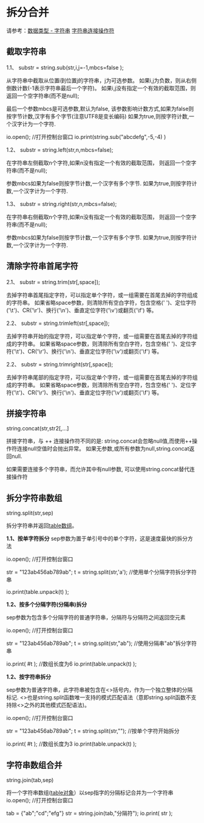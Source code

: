 # 拆分合并

 请参考：[数据类型 - 字符串](the%20language/datatype/datatype#varstring) [字符串连接操作符](the%20language/operator/concat)

## 截取字符串

1.1、 substr = string.sub(str,i,j=-1,mbcs=false );

从字符串中截取从位置i到位置j的字符串，j为可选参数。
如果i,j为负数，则从右侧倒数计数(-1表示字符串最后一个字符)。
如果i,j没有指定一个有效的截取范围，则返回一个空字符串(而不是null);

最后一个参数mbcs是可选参数,默认为false,
该参数影响计数方式,如果为false则按字节计数,汉字有多个字节(注意UTF8是变长编码)
如果为true,则按字符计数,一个汉字计为一个字符.

io.open(); //打开控制台窗口
io.print(string.sub("abcdefg",-5,-4) )

1.2、 substr = string.left(str,n,mbcs=false);

在字符串左侧截取n个字符,如果n没有指定一个有效的截取范围，
则返回一个空字符串(而不是null);

参数mbcs如果为false则按字节计数,一个汉字有多个字节.
如果为true,则按字符计数,一个汉字计为一个字符.

1.3、 substr = string.right(str,n,mbcs=false);

在字符串右侧截取n个字符,如果n没有指定一个有效的截取范围，
则返回一个空字符串(而不是null); 

参数mbcs如果为false则按字节计数,一个汉字有多个字节.
如果为true,则按字符计数,一个汉字计为一个字符.

## 清除字符串首尾字符

2.1、 substr = string.trim(str[,space]);

去掉字符串首尾指定字符，可以指定单个字符，或一组需要在首尾去掉的字符组成的字符串。 
如果省略space参数，则清除所有空白字符，包含空格(' ')、定位字符('\t')、CR('\r')、换行('\n')、垂直定位字符('\v')或翻页('\f') 等。

2.2、 substr = string.trimleft(str[,space]);

去掉字符串开始的指定字符，可以指定单个字符，或一组需要在首尾去掉的字符组成的字符串。 
如果省略space参数，则清除所有空白字符，包含空格(' ')、定位字符('\t')、CR('\r')、换行('\n')、垂直定位字符('\v')或翻页('\f') 等。

2.2、 substr = string.trimright(str[,space]);

去掉字符串尾部的指定字符，可以指定单个字符，或一组需要在首尾去掉的字符组成的字符串。 
如果省略space参数，则清除所有空白字符，包含空格(' ')、定位字符('\t')、CR('\r')、换行('\n')、垂直定位字符('\v')或翻页('\f') 等。

## 拼接字符串

string.concat(str,str2[,...]

拼接字符串，与 ++ 连接操作符不同的是:
string.concat会忽略null值,而使用++操作符连接null空值时会抛出异常。
如果无参数,或所有参数为null,string.concat返回null.

如果需要连接多个字符串，而允许其中有null参数,
可以使用string.concat替代连接操作符

## 拆分字符串数组

string.split(str,sep)

拆分字符串并返回[table数组](the%20language/datatype/datatype#vartable)。

**1.1、按单字符拆分**
sep参数为置于单引号中的单个字符，这是速度最快的拆分方法

io.open(); //打开控制台窗口

str = "123ab456ab789ab";
t = string.split(str,'a'); //使用单个分隔字符拆分字符串

io.print(table.unpack(t) );


**1.2、按多个分隔字符(分隔串)拆分**

sep参数为包含多个分隔字符的普通字符串，分隔符与分隔符之间返回空元素

io.open(); //打开控制台窗口

str = "123ab456ab789ab";
t = string.split(str,"ab"); //使用分隔串"ab"拆分字符串

io.print( #t ); //数组长度为6
io.print(table.unpack(t) );

**1.2、按字符串拆分**

sep参数为普通字符串，此字符串被包含在<>括号内，作为一个独立整体的分隔标记.
<>也是string.split函数唯一支持的模式匹配语法（意即string.split函数不支持除<>之外的其他模式匹配语法)。 

io.open(); //打开控制台窗口

str = "123ab456ab789ab";
t = string.split(str,"<ab>"); //按单个字符开始拆分

io.print( #t ); //数组长度为3
io.print(table.unpack(t) );

## 字符串数组合并

string.join(tab,sep)

将一个字符串数组([table对象](the%20language/datatype/datatype#vartable)）以sep指字的分隔标记合并为一个字符串
io.open(); //打开控制台窗口

tab = {"ab";"cd";"efg"}
str = string.join(tab,"分隔符");
io.print( str );
